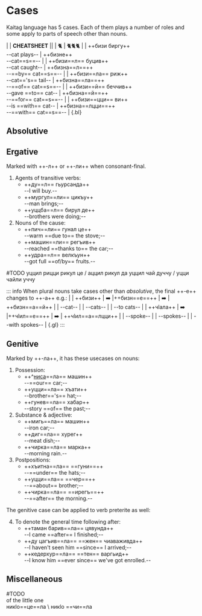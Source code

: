 # Cases

Kaitag language has 5 cases. Each of them plays a number of roles and some apply to parts of speech other than nouns.

|
| **CHEATSHEET** ||
| 🐈 | 🐈🐈🐈 |
| ++бизи биргу++ <br> --cat plays-- | ++бизне++ <br> --cat==s==-- |
| ++бизи==л== буцив++ <br> --cat caught-- | ++бизна==л==++ <br> --==by== cat==s==-- |
| ++бизи==ла== риж++ <br> --cat=='s== tail-- | ++бизна==ла==++ <br> --==of== cat==s==-- |
| ++бизи==й== беччив++ <br> --gave ==to== cat-- | ++бизна==й==++ <br> --==for== cat==s==-- |
| ++бизи==цци== ви++ <br> --is ==with== cat-- | ++бизна==лцци==++ <br> --==with== cat==s==-- |
{.bl}

## Absolutive

## Ergative

Marked with ++-л++ or ++-ли++ when consonant-final.

1. Agents of transitive verbs:
   - ++ду==л== гьурсанда++  
     --I will buy.--
   - ++мургул==ли== цикъу++  
     --man brings;--
   - ++уццба==л== бирул де++  
     --brothers were doing;--
2. Nouns of the cause:
   - ++пич==ли== гунал це++  
     --warm ==due to== the stove;--
   - ++машин==ли== регъив++  
     --reached ==thanks to== the car;--
   - ++удра==л== велкъун++  
     --got full ==of/by== fruits.--

#TODO
уццил рицци рикул це / аццил рикул да
уццил чай дуччу / уцци чайли уччу

::: info
When plural nouns take cases other than _absolutive_, the final ++-е++ changes to ++-а++ e.g.:
|
| ++бизи++ | ➡️ |++бизн==е==++ | ➡️ | ++бизн==а==й++ |
| --cat-- | | --cats-- | | --to cats-- |
| ++чӏала++ | ➡️ |++чӏил==е==++ | ➡️ | ++чӏил==а==лцци++ |
| --spoke-- | | --spokes-- | | --with spokes-- |
{.gl}
:::

## Genitive

Marked by ++-ла++, it has these usecases on nouns:

1. Possession:
   - ++^[ниса](we)==ла== машин++  
     --==our== car;--
   - ++уцци==ла== хъати++  
     --brother=='s== hat;--
   - ++гунев==ла== хабар++  
     --story ==of== the past;--
2. Substance & adjective:
   - ++мигь==ла== машин++  
     --iron car;--
   - ++диг==ла== хурег++  
     --meat dish;--
   - ++чирка==ла== марка++  
     --morning rain.--
3. Postpositions:
   - ++хъитна==ла== ==гуни==++  
     --==under== the hats;--
   - ++уцци==ла== ==чер==++  
     --==about== brother;--
   - ++чирка==ла== ==ирегъ==++  
     --==after== the morning.--

The genitive case can be applied to verb preterite as well:

4. To denote the general time following after:
   - ++таман барив==ла== цявунда++  
     --I came ==after== I finished;--
   - ++ду цагъив==ла== ==жен== чиаваживда++  
     --I haven't seen him ==since== I arrived;--
   - ++кедерхур==ла== ==тен== варгьид++  
     --I know him ==ever since== we've got enrolled.--

## Miscellaneous

#TODO  
of the little one  
никӏо==це==ла \ никӏо ==чи==ла
